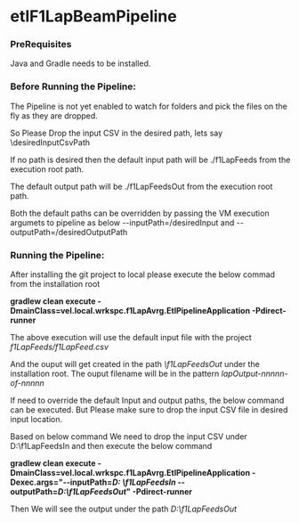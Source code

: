 # etlF1LapBeamPipeline

### PreRequisites

Java and Gradle needs to be installed.

### Before Running the Pipeline:

The Pipeline is not yet enabled to watch for folders and pick the files on the fly as they are dropped.

So Please Drop the input CSV in the desired path, lets say \desiredInputCsvPath

If no path is desired then the default input path will be ./f1LapFeeds from the execution root path.

The default output path will be ./f1LapFeedsOut from the execution root path.

Both the default paths can be overridden by passing the VM execution argumets to pipeline as below
--inputPath=/desiredInput and --outputPath=/desiredOutputPath

### Running the Pipeline:

After installing the git project to local please execute the below commad from the installation root

__gradlew clean execute -DmainClass=vel.local.wrkspc.f1LapAvrg.EtlPipelineApplication -Pdirect-runner__

The above execution will use the default input file with the project *f1LapFeeds/f1LapFeed.csv*

And the ouput will get created in the path *\f1LapFeedsOut* under the installation root. The ouput filename will be in
the pattern *lapOutput-nnnnn-of-nnnnn*

If need to override the default Input and output paths, the below command can be executed. But Please make sure to drop
the input CSV file in desired input location.

Based on below command We need to drop the input CSV under D:\f1LapFeedsIn and then execute the below command

__gradlew clean execute -DmainClass=vel.local.wrkspc.f1LapAvrg.EtlPipelineApplication -Dexec.args="--inputPath=*D:
\f1LapFeedsIn* --outputPath=*D:\f1LapFeedsOut*" -Pdirect-runner__

Then We will see the output under the path *D:\f1LapFeedsOut*



